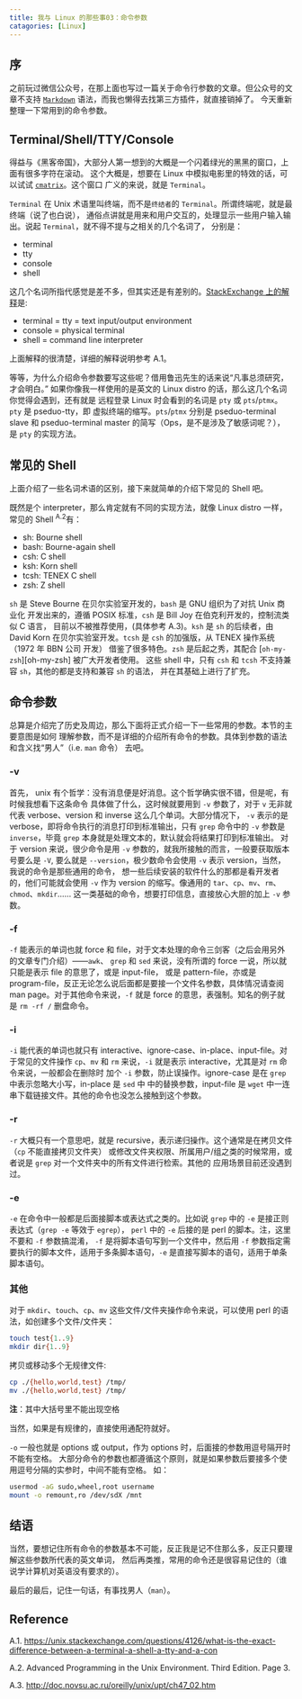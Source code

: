 ```yaml
---
title: 我与 Linux 的那些事03：命令参数
catagories: [Linux]
---
```


## 序

之前玩过微信公众号，在那上面也写过一篇关于命令行参数的文章。但公众号的文章不支持
[`Markdown`][markdown] 语法，而我也懒得去找第三方插件，就直接销掉了。
今天重新整理一下常用到的命令参数。


## Terminal/Shell/TTY/Console

得益与《黑客帝国》，大部分人第一想到的大概是一个闪着绿光的黑黑的窗口，上面有很多字符在滚动。
这个大概是，想要在 Linux 中模拟电影里的特效的话，可以试试 [`cmatrix`][cmatrix]。这个窗口
广义的来说，就是 `Terminal`。

`Terminal` 在 Unix 术语里叫终端，而不是`终结者`的 `Terminal`。所谓终端呢，就是最终端（说了也白说），
通俗点讲就是用来和用户交互的，处理显示一些用户输入输出。说起 `Terminal`，就不得不提与之相关的几个名词了，
分别是：

- terminal
- tty
- console
- shell

这几个名词所指代感觉是差不多，但其实还是有差别的。[StackExchange 上的解释][a.1]是:

- terminal = tty = text input/output environment
- console = physical terminal
- shell = command line interpreter

上面解释的很清楚，详细的解释说明参考 A.1。

等等，为什么介绍命令参数要写这些呢？借用鲁迅先生的话来说“凡事总须研究，才会明白。”
如果你像我一样使用的是英文的 Linux distro 的话，那么这几个名词你觉得会遇到，还有就是
远程登录 Linux 时会看到的名词是 `pty` 或 `pts`/`ptmx`。`pty` 是 pseduo-tty，即
虚拟终端的缩写。`pts`/`ptmx` 分别是 pseduo-terminal slave 和 pseduo-terminal master
的简写（Ops，是不是涉及了敏感词呢？），是 `pty` 的实现方法。


## 常见的 Shell

上面介绍了一些名词术语的区别，接下来就简单的介绍下常见的 Shell 吧。

既然是个 interpreter，那么肯定就有不同的实现方法，就像 Linux distro 一样，
常见的 Shell <sup>A.2</sup>有：

- sh: Bourne shell
- bash: Bourne-again shell
- csh: C shell
- ksh: Korn shell
- tcsh: TENEX C shell
- zsh: Z shell

`sh` 是 Steve Bourne 在贝尔实验室开发的，`bash` 是 GNU 组织为了对抗 Unix 商业化
开发出来的，遵循 POSIX 标准，`csh` 是 Bill Joy 在伯克利开发的，控制流类似 C 语言，
目前以不被推荐使用，(具体参考 A.3)。`ksh` 是 `sh` 的后续者，由 David Korn
在贝尔实验室开发。`tcsh` 是 `csh` 的加强版，从 TENEX 操作系统（1972 年 BBN 公司 开发）
借鉴了很多特色。`zsh` 是后起之秀，其配合 [`oh-my-zsh`][oh-my-zsh] 被广大开发者使用。
这些 shell 中，只有 `csh` 和 `tcsh` 不支持兼容 `sh`，其他的都是支持和兼容 `sh` 的语法，
并在其基础上进行了扩充。

## 命令参数

总算是介绍完了历史及周边，那么下面将正式介绍一下一些常用的参数。本节的主要意图是如何
理解参数，而不是详细的介绍所有命令的参数。具体到参数的语法和含义找“男人”（i.e. `man` 命令）
去吧。

### -v

首先， unix 有个哲学：没有消息便是好消息。这个哲学确实很不错，但是呢，有时候我想看下这条命令
具体做了什么，这时候就要用到 `-v` 参数了，对于 `v` 无非就代表 verbose、version 和 inverse
这么几个单词。大部分情况下， `-v` 表示的是 verbose，即将命令执行的消息打印到标准输出，只有 `grep`
命令中的 `-v` 参数是 `inverse`，毕竟 `grep` 本身就是处理文本的，默认就会将结果打印到标准输出。
对于 version 来说，很少命令是用 `-v` 参数的，就我所接触的而言，一般要获取版本号要么是 `-V`,
要么就是 `--version`，极少数命令会使用 `-v` 表示 version，当然，我说的命令是那些通用的命令，
想一些后续安装的软件什么的那都是看开发者的，他们可能就会使用 `-v` 作为 version 的缩写。像通用的
`tar`、`cp`、`mv`、`rm`、`chmod`、`mkdir`…… 这一类基础的命令，想要打印信息，直接放心大胆的加上
`-v` 参数。

### -f

`-f` 能表示的单词也就 force 和 file，对于文本处理的命令三剑客（之后会用另外的文章专门介绍）——`awk`、
`grep` 和 `sed` 来说，没有所谓的 force 一说，所以就只能是表示 file 的意思了，或是 input-file，
或是 pattern-file，亦或是 program-file，反正无论怎么说后面都是要接一个文件名参数，具体情况请查阅
man page。对于其他命令来说，`-f` 就是 force 的意思，表强制。知名的例子就是 `rm -rf /` 删盘命令。

### -i

`-i` 能代表的单词也就只有 interactive、ignore-case、in-place、input-file。对于常见的文件操作
`cp`、`mv` 和 `rm` 来说，`-i` 就是表示 interactive，尤其是对 `rm` 命令来说，一般都会在删除时
加个 `-i` 参数，防止误操作。ignore-case 是在 `grep` 中表示忽略大小写，in-place 是 `sed` 中
中的替换参数，input-file 是 `wget` 中一连串下载链接文件。其他的命令也没怎么接触到这个参数。

### -r

`-r` 大概只有一个意思吧，就是 recursive，表示递归操作。这个通常是在拷贝文件（`cp` 不能直接拷贝文件夹）
或修改文件夹权限、所属用户/组之类的时候常用，或者说是 `grep` 对一个文件夹中的所有文件进行检索。其他的
应用场景目前还没遇到过。

### -e

`-e` 在命令中一般都是后面接脚本或表达式之类的。比如说 `grep` 中的 `-e` 是接正则表达式（`grep -e` 等效于 `egrep`），
`perl` 中的 `-e` 后接的是 perl 的脚本。注，这里不要和 `-f` 参数搞混淆， `-f` 是将脚本语句写到一个文件中，然后用 `-f`
参数指定需要执行的脚本文件，适用于多条脚本语句，`-e` 是直接写脚本的语句，适用于单条脚本语句。

### 其他

对于 `mkdir`、`touch`、`cp`、`mv` 这些文件/文件夹操作命令来说，可以使用 perl 的语法，如创建多个文件/文件夹：

```bash
touch test{1..9}
mkdir dir{1..9}
```
拷贝或移动多个无规律文件:

```bash
cp ./{hello,world,test} /tmp/
mv ./{hello,world,test} /tmp/
```
**注**：其中大括号里不能出现空格

当然，如果是有规律的，直接使用通配符就好。

`-o` 一般也就是 options 或 output，作为 options 时，后面接的参数用逗号隔开时不能有空格。
大部分命令的参数也都遵循这个原则，就是如果参数后要接多个使用逗号分隔的实参时，中间不能有空格。
如：

```bash
usermod -aG sudo,wheel,root username
mount -o remount,ro /dev/sdX /mnt
```

## 结语

当然，要想记住所有命令的参数基本不可能，反正我是记不住那么多，反正只要理解这些参数所代表的英文单词，
然后再类推，常用的命令还是很容易记住的（谁说学计算机对英语没有要求的）。

最后的最后，记住一句话，有事找男人（`man`）。


## Reference

A.1. https://unix.stackexchange.com/questions/4126/what-is-the-exact-difference-between-a-terminal-a-shell-a-tty-and-a-con

A.2. Advanced Programming in the Unix Environment. Third Edition. Page 3.

A.3. http://doc.novsu.ac.ru/oreilly/unix/upt/ch47_02.htm


[markdown]: https://markdown.com.cn/basic-syntax/
[cmatrix]: https://github.com/abishekvashok/cmatrix
[a.1]: https://unix.stackexchange.com/questions/4126/what-is-the-exact-difference-between-a-terminal-a-shell-a-tty-and-a-con
